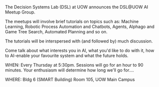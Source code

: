 The Decision Systems Lab (DSL) at UOW announces the DSL@UOW AI Meetup Group.

The meetups will involve brief tutorials on topics such as: Machine
Learning, Robotic Process Automation and Chatbots, Agents, Alphago and
Game Tree Search, Automated Planning and so on.

The tutorials will be interspersed with (and followed by) much discussion.

Come talk about what interests you in AI, what you'd like to do with
it, how to AI-enable your favourite system and what the future holds.

WHEN: Every Thursday at 5:30pm. Sessions will go
for an hour to 90 minutes. Your enthusiasm will determine how long
we'll go for....

WHERE: Bldg 6 (SMART Building) Room 105, UOW Main Campus

